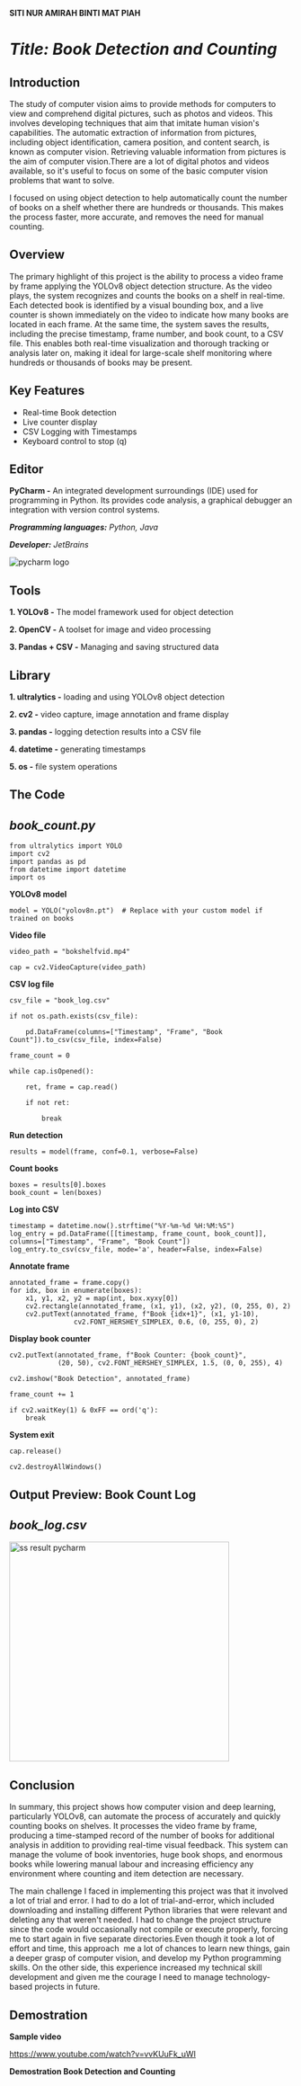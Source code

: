 **SITI NUR AMIRAH BINTI MAT PIAH**



# *Title:  Book Detection and Counting*


## Introduction

The study of computer vision aims to provide methods for computers to view and comprehend digital pictures, such as photos and videos. This involves developing techniques that aim that imitate human vision's capabilities. The automatic extraction of information from pictures, including object identification, camera position, and content search, is known as computer vision. Retrieving valuable information from pictures is the aim of computer vision.There are a lot of digital photos and videos available, so it's useful to focus on some of the basic computer vision problems that want to solve.

I focused on using object detection to help automatically count the number of books on a shelf whether there are hundreds or thousands. This makes the process faster, more accurate, and removes the need for manual counting.



## Overview
The primary highlight of this project is the ability to process a video frame by frame applying the YOLOv8 object detection structure. As the video plays, the system recognizes and counts the books on a shelf in real-time. Each detected book is identified by a visual bounding box, and a live counter is shown immediately on the video to indicate how many books are located in each frame. At the same time, the system saves the results, including the precise timestamp, frame number, and book count, to a CSV file. This enables both real-time visualization and thorough tracking or analysis later on, making it ideal for large-scale shelf monitoring where hundreds or thousands of books may be present.


## Key Features
- Real-time Book detection
- Live counter display
- CSV Logging with Timestamps
- Keyboard control to stop (q)

## Editor
**PyCharm -** An integrated development surroundings (IDE) used for programming in Python. Its provides code analysis, a graphical debugger an integration with version control systems.

***Programming languages:** Python, Java*

***Developer:** JetBrains*

![pycharm logo](https://github.com/user-attachments/assets/4ad4fc4a-84f3-4ee2-8c82-57934d85aab1)

## Tools
**1. YOLOv8 -** The model framework used for object detection

**2. OpenCV -** A toolset for image and video processing

**3. Pandas + CSV -** Managing and saving structured data


## Library
**1. ultralytics -** loading and using YOLOv8 object detection

**2. cv2 -** video capture, image annotation and frame display

**3. pandas -** logging detection results into a CSV file

**4. datetime -** generating timestamps

**5. os -** file system operations

## The Code


## *book_count.py*

	from ultralytics import YOLO
	import cv2
	import pandas as pd
	from datetime import datetime
	import os

**YOLOv8 model**

	model = YOLO("yolov8n.pt")  # Replace with your custom model if trained on books

**Video file**

	video_path = "bokshelfvid.mp4"
 
	cap = cv2.VideoCapture(video_path)
 
**CSV log file**

	csv_file = "book_log.csv"
 
	if not os.path.exists(csv_file):
 
		pd.DataFrame(columns=["Timestamp", "Frame", "Book Count"]).to_csv(csv_file, index=False)

	frame_count = 0

	while cap.isOpened():
 
		ret, frame = cap.read()
  
		if not ret:
  
			break

**Run detection**

	results = model(frame, conf=0.1, verbose=False)

**Count books**

    boxes = results[0].boxes
    book_count = len(boxes)

**Log into CSV**

    timestamp = datetime.now().strftime("%Y-%m-%d %H:%M:%S")
    log_entry = pd.DataFrame([[timestamp, frame_count, book_count]], columns=["Timestamp", "Frame", "Book Count"])
    log_entry.to_csv(csv_file, mode='a', header=False, index=False)
    
  
**Annotate frame**

    annotated_frame = frame.copy()
    for idx, box in enumerate(boxes):
        x1, y1, x2, y2 = map(int, box.xyxy[0])
        cv2.rectangle(annotated_frame, (x1, y1), (x2, y2), (0, 255, 0), 2)
        cv2.putText(annotated_frame, f"Book {idx+1}", (x1, y1-10),
                    cv2.FONT_HERSHEY_SIMPLEX, 0.6, (0, 255, 0), 2)
		    
**Display book counter**

    cv2.putText(annotated_frame, f"Book Counter: {book_count}",
                (20, 50), cv2.FONT_HERSHEY_SIMPLEX, 1.5, (0, 0, 255), 4)

    cv2.imshow("Book Detection", annotated_frame)

    frame_count += 1

    if cv2.waitKey(1) & 0xFF == ord('q'):
        break
	
   **System exit**
   
	cap.release()
 
	cv2.destroyAllWindows()

 ## Output Preview: Book Count Log

 ## *book_log.csv*
 
 <img width="391" alt="ss result pycharm" src="https://github.com/user-attachments/assets/0b91538c-33fe-413d-832f-de8304ba6fea" />

 ## Conclusion
In summary, this project shows how computer vision and deep learning, particularly YOLOv8, can automate the process of accurately and quickly counting books on shelves.  It processes the video frame by frame, producing a time-stamped record of the number of books for additional analysis in addition to providing real-time visual feedback.  This system can manage the volume of book inventories, huge book shops, and enormous books while lowering manual labour and increasing efficiency  any environment where counting and item detection are necessary.

The main challenge I faced in implementing this project was that it involved a lot of trial and error. I had to do a lot of trial-and-error, which included downloading and installing different Python libraries that were relevant and deleting any that weren't needed. I had to change the project structure since the code would occasionally not compile or execute properly, forcing me to start again in five separate directories.Even though it took a lot of effort and time, this approach  me a lot of chances to learn new things, gain a deeper grasp of computer vision, and develop my Python programming skills.  On the other side, this experience increased my technical skill development and given me the courage I need to manage technology-based projects in future.
 
## Demostration
**Sample video**

https://www.youtube.com/watch?v=vvKUuFk_uWI



**Demostration Book Detection and Counting**



